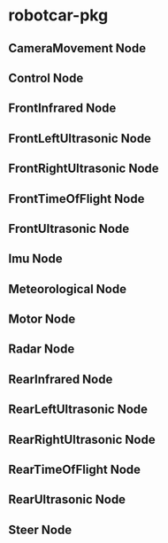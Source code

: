 # robotcar-pkg


## CameraMovement Node

## Control Node

## FrontInfrared Node

## FrontLeftUltrasonic Node

## FrontRightUltrasonic Node

## FrontTimeOfFlight Node

## FrontUltrasonic Node

## Imu Node

## Meteorological Node

## Motor Node

## Radar Node

## RearInfrared Node

## RearLeftUltrasonic Node

## RearRightUltrasonic Node

## RearTimeOfFlight Node

## RearUltrasonic Node

## Steer Node
